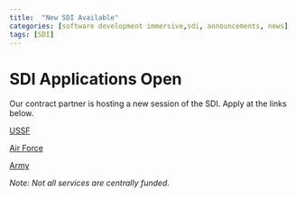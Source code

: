 ```yaml
---
title:  "New SDI Available"
categories: [software development immersive,sdi, announcements, news]
tags: [SDI]
---
```


# SDI Applications Open
Our contract partner is hosting a new session of the SDI. Apply at the links below.

[USSF](https://auth.galvanize.com/register?uid=643d4d0e29b1bb01c5)

[Air Force](https://auth.galvanize.com/register?uid=a1c9d4bafa1655dafd)

[Army](https://auth.galvanize.com/register?uid=5860514698406b1e26)

*Note: Not all services are centrally funded.*

